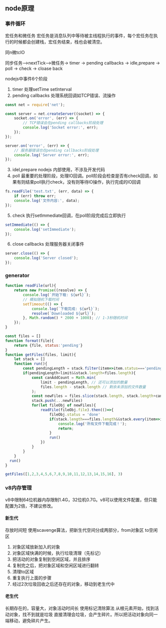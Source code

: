 ## node原理

### 事件循环
宏任务和微任务
宏任务是消息队列中等待被主线程执行的事件，每个宏任务在执行的时候都会创建栈，宏任务结束，栈也会被清空。

同n微tcIO

同步任务——>nextTick——>微任务-> timer -> pending callbacks -> idle,prepare -> poll -> check -> cloase back

nodejs中事件6个阶段
1. timer
处理setTime setInterval
2. pending callbacks
处理系统回调如TCP错误、流操作
```javascript
const net = require('net');

const server = net.createServer((socket) => {
    socket.on('error', (err) => {
        // TCP错误会在pending callbacks阶段处理
        console.log('Socket error:', err);
    });
});

server.on('error', (err) => {
    // 服务器错误也在pending callbacks阶段处理
    console.log('Server error:', err);
});
```
3. idel,prepare
nodejs 内部使用，不涉及开发代码
4. poll
最重要的处理阶段，处理IO回调。poll阶段会检查是否有check回调，如果有则结束poll执行check，没有则等待IO操作，执行完成的IO回调
```js
fs.readFile('test.txt', (err, data) => {
    if (err) throw err;
    console.log('文件内容:', data);
});
```
5. check
执行setImmediate回调，在poll阶段完成后立即执行
```js
setImmediate(() => {
    console.log('setImmediate');
});
```
6. close callbacks
处理服务器关闭事件
```js
server.close(() => {
    console.log('Server closed');
});
```


### generator

<!-- promise实现同时下载3个文件 -->
```javascript
function readFile(url){
    return new Promise((resolve) => {
        console.log(`开始下载: ${url}`);
        // 模拟随机下载时间
        setTimeout(() => {
            console.log(`下载完成: ${url}`);
            resolve(`Downloaded ${url}`);
        }, Math.random() * 2000 + 1000); // 1-3秒随机时间
    });
}

const files = []
function format(file){
    return {file, status:'pending'}
}
function getFiles(files, limit){
    let stack = []
    function run(){
        const pendingLength = stack.filter(item=>item.status==='pending').length
        if(pendingLength<limit&&stack.length<files.length){
            const canAddCount = Math.min(
                limit - pendingLength, // 还可以添加的数量
                files.length - stack.length // 剩余未添加的文件数量
            );
            const newFiles = files.slice(stack.length, stack.length+canAddCount).map(format)
            stack.push(...newFiles) 
            for(let fileObj of newFiles){
                readFile(fileObj.file).then(()=>{
                    fileObj.status = 'done'
                    if(stack.length===files.length&&stack.every(item=>item.status==='done')){
                        console.log('所有文件下载完成！');
                        return;
                    }
                    run()
                })
            } 
        }
    }
  run()
}

getFiles([1,2,3,4,5,6,7,8,9,10,11,12,13,14,15,16], 3)

```


### v8内存管理
v8中限制64位机器内存限制1.4G，32位机0.7G。v8可以使用文件配置，但只能配置为2倍，不建议修改。


#### 新生代
存放时间短
使用scavenge算法，把新生代空间分成两部分，from对象区 to空闲区
1. 对象区域放新加入的对象
2. 对象区域快满的时候，执行垃圾清理（先标记）
3. 把活动的对象复制到空闲区域，并且排序
4. 复制完之后，把对象区域和空闲区域进行翻转
5. 清理to区域
5. 重复执行上面的步骤
6. 经过2次垃圾回收之后还存在的对象，移动到老生代中


#### 老生代
长期存在的，容量大，对象活动时间长
使用标记清除算法
从根元素开始，找到活动对象，找不到就是垃圾
直接清理会垃圾，会产生碎片。所以把活动对象向同一端移动，避免碎片产生。